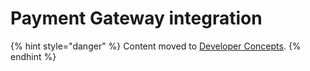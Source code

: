 # Payment Gateway integration

{% hint style="danger" %}
Content moved to [Developer Concepts](https://www.moltin.com/developer/concepts/how-payment-gateways-work).
{% endhint %}






